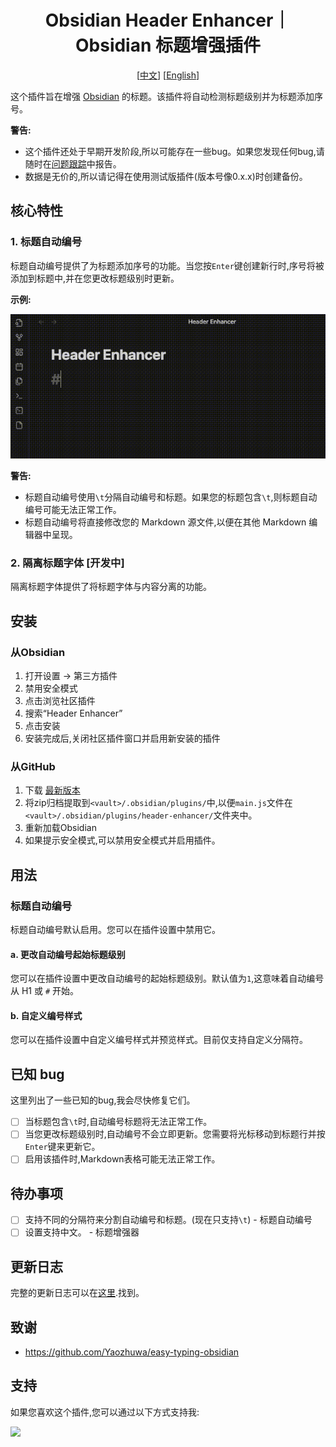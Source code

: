 <h1 align="center">Obsidian Header Enhancer｜Obsidian 标题增强插件</h1>
<div align="center">

[[中文](./README.zh.md)] [[English](./README.md)]

</div>

这个插件旨在增强 [Obsidian](https://obsidian.md) 的标题。该插件将自动检测标题级别并为标题添加序号。

**警告:**
- 这个插件还处于早期开发阶段,所以可能存在一些bug。如果您发现任何bug,请随时在[问题跟踪](https://github.com/HoBeedzc/obsidian-header-enhancer-plugin/issues)中报告。
- 数据是无价的,所以请记得在使用测试版插件(版本号像0.x.x)时创建备份。

## 核心特性

### 1. 标题自动编号
标题自动编号提供了为标题添加序号的功能。当您按`Enter`键创建新行时,序号将被添加到标题中,并在您更改标题级别时更新。

**示例:**

![](./doc/header-auto-numbering-example.gif)

**警告:**
- 标题自动编号使用`\t`分隔自动编号和标题。如果您的标题包含`\t`,则标题自动编号可能无法正常工作。  
- 标题自动编号将直接修改您的 Markdown 源文件,以便在其他 Markdown 编辑器中呈现。

### 2. 隔离标题字体 [开发中]
隔离标题字体提供了将标题字体与内容分离的功能。

## 安装

### 从Obsidian
1. 打开设置 -> 第三方插件
2. 禁用安全模式 
3. 点击浏览社区插件
4. 搜索“Header Enhancer”
5. 点击安装
6. 安装完成后,关闭社区插件窗口并启用新安装的插件

### 从GitHub
1. 下载 [最新版本](https://github.com/HoBeedzc/obsidian-header-enhancer-plugin/releases/latest)
2. 将zip归档提取到`<vault>/.obsidian/plugins/`中,以便`main.js`文件在`<vault>/.obsidian/plugins/header-enhancer/`文件夹中。
3. 重新加载Obsidian
4. 如果提示安全模式,可以禁用安全模式并启用插件。

## 用法
### 标题自动编号
标题自动编号默认启用。您可以在插件设置中禁用它。

#### a. 更改自动编号起始标题级别  
您可以在插件设置中更改自动编号的起始标题级别。默认值为`1`,这意味着自动编号从 H1 或 `#` 开始。

#### b. 自定义编号样式
您可以在插件设置中自定义编号样式并预览样式。目前仅支持自定义分隔符。

## 已知 bug
这里列出了一些已知的bug,我会尽快修复它们。
- [ ] 当标题包含`\t`时,自动编号标题将无法正常工作。
- [ ] 当您更改标题级别时,自动编号不会立即更新。您需要将光标移动到标题行并按`Enter`键来更新它。  
- [ ] 启用该插件时,Markdown表格可能无法正常工作。

## 待办事项
- [ ] 支持不同的分隔符来分割自动编号和标题。(现在只支持`\t`) - 标题自动编号
- [ ] 设置支持中文。 - 标题增强器

## 更新日志
完整的更新日志可以在[这里](./doc/changelog.md).找到。

## 致谢
- https://github.com/Yaozhuwa/easy-typing-obsidian

## 支持
如果您喜欢这个插件,您可以通过以下方式支持我:

<a href="https://bmc.link/hobee"><img src="https://img.buymeacoffee.com/button-api/?text=请我喝杯咖啡&emoji=&slug=hobee&button_colour=FFDD00&font_colour=000000&font_family=Cookie&outline_colour=000000&coffee_colour=ffffff" /></a>
